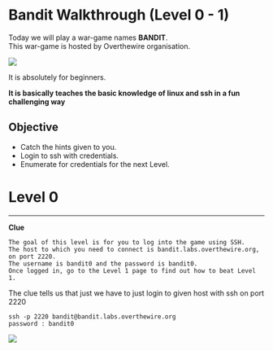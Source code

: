 # Bandit Walkthrough (Level 0 - 1)  
  
Today we will play a war-game names **BANDIT**.  
This war-game is hosted by Overthewire organisation.  

![](/photos/bandit-photos/cat.png)

It is absolutely for beginners.  

**It is basically teaches the basic knowledge of linux and ssh in a fun challenging way**

## Objective 
  
* Catch the hints given to you. 
* Login to ssh with credentials.
* Enumerate for credentials for the next Level.

# Level 0
** **
**Clue**
```
The goal of this level is for you to log into the game using SSH.  
The host to which you need to connect is bandit.labs.overthewire.org, on port 2220.  
The username is bandit0 and the password is bandit0.   
Once logged in, go to the Level 1 page to find out how to beat Level 1.
```
  
The clue tells us that just we have to just login to given host with ssh on port 2220
```
ssh -p 2220 bandit@bandit.labs.overthewire.org
password : bandit0
```

![](/photos/bandit-photos/bandit0.png)




